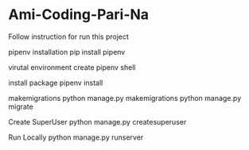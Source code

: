 # Ami-Coding-Pari-Na
Follow instruction for run this project

pipenv installation
pip install pipenv

virutal environment create
pipenv shell

install package
pipenv install

makemigrations
python manage.py makemigrations
python manage.py migrate

Create SuperUser
python manage.py createsuperuser

Run Locally
python manage.py runserver


